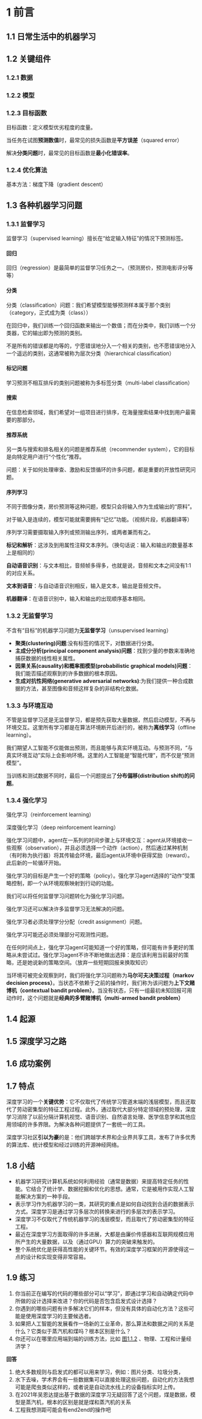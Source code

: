 # 1 前言

## 1.1 日常生活中的机器学习

## 1.2 关键组件

### 1.2.1 数据

### 1.2.2 模型

### 1.2.3 目标函数

目标函数：定义模型优劣程度的度量。

当任务在试图**预测数值**时，最常见的损失函数是**平方误差**（squared error）

解决**分类问题**时，最常见的目标函数是**最小化错误率**。



### 1.2.4 优化算法

基本方法：梯度下降（gradient descent）



## 1.3 各种机器学习问题

### 1.3.1 监督学习

监督学习（supervised learning）擅长在“给定输入特征”的情况下预测标签。

#### 回归

回归（regression）是最简单的监督学习任务之一。（预测房价，预测电影评分等等）

#### 分类

分类（classification）问题：我们希望模型能够预测样本属于那个类别（category，正式成为类（class））

在回归中，我们训练一个回归函数来输出一个数值；而在分类中，我们训练一个分类器，它的输出即为预测的类别。

不是所有的错误都是均等的，宁愿错误地分入一个相关的类别，也不愿错误地分入一个遥远的类别，这通常被称为层次分类（hierarchical classification）

#### 标记问题

学习预测不相互排斥的类别问题被称为多标签分类（multi-label classification）

#### 搜索

在信息检索领域，我们希望对一组项目进行排序，在海量搜索结果中找到用户最需要的那部分。

#### 推荐系统

另一类与搜索和排名相关的问题是推荐系统（recommender system），它的目标是向特定用户进行“个性化”推荐。

问题：关于如何处理审查、激励和反馈循环的许多问题，都是重要的开放性研究问题。

#### 序列学习

不同于图像分类，房价预测等这种问题，模型只会将输入作为生成输出的“原料”。

对于输入是连续的，模型可能就需要拥有“记忆”功能。（视频片段，机器翻译等）

序列学习需要摄取输入序列或预测输出序列，或两者兼而有之。

**标记和解析**：这涉及到用属性注释文本序列。（换句话说：输入和输出的数量基本上是相同的）

**自动语音识别**：与文本相比，音频帧多得多，也就是说，音频和文本之间没有1:1的对应关系。

**文本到语音**：与自动语音识别相反，输入是文本，输出是音频文件。

**机器翻译**：在语音识别中，输入和输出的出现顺序基本相同。



### 1.3.2 无监督学习

不含有“目标”的机器学习问题为**无监督学习**（unsupervised learning）

- **聚类(clustering)问题**:没有标签的情况下，对数据进行分类。
- **主成分分析(principal component analysis)问题**：找到少量的参数来准确地捕获数据的线性相关属性。
- **因果关系(causality)和概率图模型(probabilistic graphical models)问题**：我们能否描述观察到的许多数据的根本原因。
- **生成对抗性网络(generative adversarial networks)**:为我们提供一种合成数据的方法，甚至图像和音频这样复杂的非结构化数据。



### 1.3.3 与环境互动

不管是监督学习还是无监督学习，都是预先获取大量数据，然后启动模型，不再与环境交互。这里所有学习都是在算法环境断开后进行的，被称为**离线学习**（offline learning）。

我们期望人工智能不仅能做出预测，而且能够与真实环境互动。与预测不同，“与真实环境互动”实际上会影响环境。这里的人工智能是“智能代理”，而不仅是“预测模型”。

当训练和测试数据不同时，最后一个问题提出了**分布偏移(distribution shift)的问题**。



### 1.3.4 强化学习

强化学习（reinforcement learning）

深度强化学习（deep reinforcement learning）

强化学习问题中，agent在一系列的时间步骤上与环境交互：agent从环境接收一些观察（observation），并且必须选择一个动作（action），然后通过某种机制（有时称为执行器）将其传输会环境，最后agent从环境中获得奖励（reward）。此后新的一轮循环开始。

强化学习的目标是产生一个好的策略（policy）。强化学习agent选择的“动作”受策略控制，即一个从环境观察映射到行动的功能。



我们可以将任何监督学习问题转化为强化学习问题。

强化学习还可以解决许多监督学习无法解决的问题。

强化学习者必须处理学分分配（credit assignment）问题。

强化学习可能还必须处理部分可观测性问题。

在任何时间点上，强化学习agent可能知道一个好的策略，但可能有许多更好的策略从未尝试过。强化学习agent不许不断地做出选择：是应该利用当前最好的策略，还是她说新的策略空间。（放弃一些短期回报来换取知识）

当环境可被完全观察到时，我们将强化学习问题称为**马尔可夫决策过程（markov decision process）**。当状态不依赖于之前的操作时，我们称为该问题为**上下文赌博机（contextual bandit problem）**。当没有状态，只有一组最初未知回报可用动作时，这个问题就是**经典的多臂赌博机（multi-armed bandit problem）**



## 1.4 起源



## 1.5 深度学习之路



## 1.6 成功案例

## 1.7 特点

深度学习的一个**关键优势**：它不仅取代了传统学习管道末端的浅层模型，而且还取代了劳动密集型的特征工程过程。此外，通过取代大部分特定领域的预处理，深度学习消除了以前分隔计算机视觉、语音识别、自然语言处理、医学信息学和其他应用领域的许多界限。为解决各种问题提供了一套统一的工具。

深度学习社区**引以为豪**的是：他们跨越学术界和企业界共享工具，发布了许多优秀的算法库、统计模型和经过训练的开源神经网络。

## 1.8 小结

- 机器学习研究计算机系统如何利用经验（通常是数据）来提高特定任务的性能。它结合了统计学、数据挖掘和优化的思想。通常，它是被用作实现人工智能解决方案的一种手段。
- 表示学习作为机器学习的一类，其研究的重点是如何自动找到合适的数据表示方式。深度学习是通过学习多层次的转换来进行的多层次的表示学习。
- 深度学习不仅取代了传统机器学习的浅层模型，而且取代了劳动密集型的特征工程。
- 最近在深度学习方面取得的许多进展，大都是由廉价传感器和互联网规模应用所产生的大量数据，以及（通过GPU）算力的突破来触发的。
- 整个系统优化是获得高性能的关键环节。有效的深度学习框架的开源使得这一点的设计和实现变得非常容易。

## 1.9 练习

1. 你当前正在编写的代码的哪些部分可以“学习”，即通过学习和自动确定代码中所做的设计选择来改进？你的代码是否包含启发式设计选择？
2. 你遇到的哪些问题有许多解决它们的样本，但没有具体的自动化方法？这些可能是使用深度学习的主要候选者。
3. 如果把人工智能的发展看作一场新的工业革命，那么算法和数据之间的关系是什么？它类似于蒸汽机和煤吗？根本区别是什么？
4. 你还可以在哪里应用端到端的训练方法，比如 [图1.1.2](https://zh-v2.d2l.ai/chapter_introduction/index.html#fig-ml-loop) 、物理、工程和计量经济学？

**回答**

1. 绝大多数规则与启发式的都可以用来学习，例如：图片分类、垃圾分类，
2. 水下去噪，学术界会有一些数据集可以直接处理这些问题，自动化的方法我想可能是爬虫类似这样的，或者说是自动流水线上的设备指标实时上传。
3. 在2021年吴恩达提出基于数据的深度学习无疑回答了这个问题，煤是数据，模型是蒸汽机，根本的区别是就是煤和蒸汽机的关系
4. 工程我想测距可能会有end2end的操作吧


